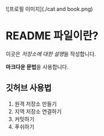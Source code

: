 ![프로필 이미지](./cat and book.png)

# README 파일이란?

이곳은 *저장소에 대한 설명*을 작성합니다.

**마크다운 문법**을 사용합니다.

## 깃허브 사용법

1. 원격 저장소 만들기
2. 지역 저장소 연결하기
3. 커밋하기
4. 푸쉬하기
